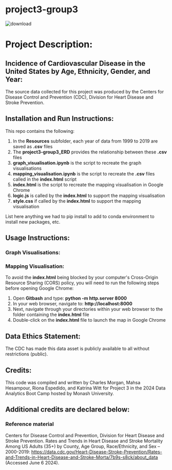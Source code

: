 # project3-group3

![download](https://github.com/K-G-Witt/project3-group3/assets/70048005/62a35724-741b-46c3-a663-bba10843c8af)

# Project Description:
## Incidence of Cardiovascular Disease in the United States by Age, Ethnicity, Gender, and Year:
The source data collected for this project was produced by the Centers for Disease Control and Prevention (CDC), Division for Heart Disease and Stroke Prevention. 

## Installation and Run Instructions:
This repo contains the following:
1. In the **Resources** subfolder, each year of data from 1999 to 2019 are saved as **.csv** files
2. The **project3-group3_ERD** provides the relationship between these **.csv** files
3. **graph_visualisation.ipynb** is the script to recreate the graph visualisations
4. **mapping_visualisation.ipynb** is the script to recreate the **.csv** files called in the **index.html** script
5. **index.html** is the script to recreate the mapping visualisation in Google Chrome
6. **logic.js** is called by the **index.html** to support the mapping visualisation
7. **style.css** if called by the **index.html** to support the mapping visualisation

List here anything we had to pip install to add to conda environment to install new packages, etc.


## Usage Instructions:

### Graph Visualisations:

### Mapping Visualisation:
To avoid the **index.html** being blocked by your computer's Cross-Origin Resource Sharing (CORS) policy, you will need to run the following steps before opening Google Chrome:
1. Open **Gitbash** and type: **python -m http.server 8000**
2. In your web browser, navigate to: **http://localhost:8000**
3. Next, navigate through your directories within your web browser to the folder containing the **index.html** file
4. Double-click on the **index.html** file to launch the map in Google Chrome




## Data Ethics Statement:
The CDC has made this data asset is publicly available to all without restrictions (public).



## Credits:
This code was compiled and written by Charles Morgan, Mahsa Hesampour, Riona Espedido, and Katrina Witt for Project 3 in the 2024 Data Analytics Boot Camp hosted by Monash University. 

## Additional credits are declared below:

### Reference material
Centers for Disease Control and Prevention, Division for Heart Disease and Stroke Prevention. Rates and Trends in Heart Disease and Stroke Mortality Among US Adults (35+) by County, Age Group, Race/Ethnicity, and Sex – 2000-2019: https://data.cdc.gov/Heart-Disease-Stroke-Prevention/Rates-and-Trends-in-Heart-Disease-and-Stroke-Morta/7b9s-s8ck/about_data (Accessed June 6 2024).




